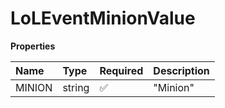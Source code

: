 # LoLEventMinionValue

**Properties**

| Name   | Type   | Required | Description |
| :----- | :----- | :------- | :---------- |
| MINION | string | ✅       | "Minion"    |

<!-- This file was generated by liblab | https://liblab.com/ -->
